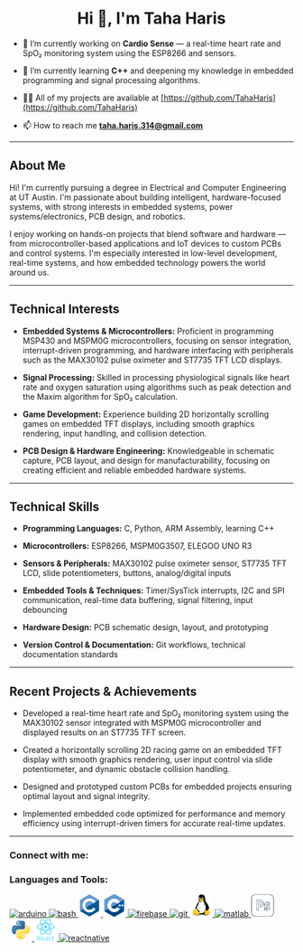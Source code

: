 <h1 align="center">Hi 👋, I'm Taha Haris</h1>

- 🔭 I’m currently working on **Cardio Sense** — a real-time heart rate and SpO₂ monitoring system using the ESP8266 and sensors.

- 🌱 I’m currently learning **C++** and deepening my knowledge in embedded programming and signal processing algorithms.

- 👨‍💻 All of my projects are available at [https://github.com/TahaHaris](https://github.com/TahaHaris)

- 📫 How to reach me **taha.haris.314@gmail.com**


---

## About Me

Hi! I'm currently pursuing a degree in Electrical and Computer Engineering at UT Austin. I'm passionate about building intelligent, hardware-focused systems, with strong interests in embedded systems, power systems/electronics, PCB design, and robotics.

I enjoy working on hands-on projects that blend software and hardware — from microcontroller-based applications and IoT devices to custom PCBs and control systems. I'm especially interested in low-level development, real-time systems, and how embedded technology powers the world around us.

---

## Technical Interests

- **Embedded Systems & Microcontrollers:** Proficient in programming MSP430 and MSPM0G microcontrollers, focusing on sensor integration, interrupt-driven programming, and hardware interfacing with peripherals such as the MAX30102 pulse oximeter and ST7735 TFT LCD displays.

- **Signal Processing:** Skilled in processing physiological signals like heart rate and oxygen saturation using algorithms such as peak detection and the Maxim algorithm for SpO₂ calculation.

- **Game Development:** Experience building 2D horizontally scrolling games on embedded TFT displays, including smooth graphics rendering, input handling, and collision detection.

- **PCB Design & Hardware Engineering:** Knowledgeable in schematic capture, PCB layout, and design for manufacturability, focusing on creating efficient and reliable embedded hardware systems.

---

## Technical Skills

- **Programming Languages:** C, Python, ARM Assembly, learning C++

- **Microcontrollers:** ESP8266, MSPM0G3507, ELEGOO UNO R3

- **Sensors & Peripherals:** MAX30102 pulse oximeter sensor, ST7735 TFT LCD, slide potentiometers, buttons, analog/digital inputs

- **Embedded Tools & Techniques:** Timer/SysTick interrupts, I2C and SPI communication, real-time data buffering, signal filtering, input debouncing

- **Hardware Design:** PCB schematic design, layout, and prototyping

- **Version Control & Documentation:** Git workflows, technical documentation standards

---

## Recent Projects & Achievements

- Developed a real-time heart rate and SpO₂ monitoring system using the MAX30102 sensor integrated with MSPM0G microcontroller and displayed results on an ST7735 TFT screen.

- Created a horizontally scrolling 2D racing game on an embedded TFT display with smooth graphics rendering, user input control via slide potentiometer, and dynamic obstacle collision handling.

- Designed and prototyped custom PCBs for embedded projects ensuring optimal layout and signal integrity.

- Implemented embedded code optimized for performance and memory efficiency using interrupt-driven timers for accurate real-time updates.

---

<h3 align="left">Connect with me:</h3>
<p align="left">
<!-- Add your social links here, e.g.: -->
<!-- <a href="https://linkedin.com/in/tahaharis" target="_blank">LinkedIn</a> -->
</p>

<h3 align="left">Languages and Tools:</h3>
<p align="left">
  <a href="https://www.arduino.cc/" target="_blank" rel="noreferrer">
    <img src="https://cdn.worldvectorlogo.com/logos/arduino-1.svg" alt="arduino" width="40" height="40"/>
  </a>
  <a href="https://www.gnu.org/software/bash/" target="_blank" rel="noreferrer">
    <img src="https://www.vectorlogo.zone/logos/gnu_bash/gnu_bash-icon.svg" alt="bash" width="40" height="40"/>
  </a>
  <a href="https://www.cprogramming.com/" target="_blank" rel="noreferrer">
    <img src="https://raw.githubusercontent.com/devicons/devicon/master/icons/c/c-original.svg" alt="c" width="40" height="40"/>
  </a>
  <a href="https://www.w3schools.com/cpp/" target="_blank" rel="noreferrer">
    <img src="https://raw.githubusercontent.com/devicons/devicon/master/icons/cplusplus/cplusplus-original.svg" alt="cplusplus" width="40" height="40"/>
  </a>
  <a href="https://firebase.google.com/" target="_blank" rel="noreferrer">
    <img src="https://www.vectorlogo.zone/logos/firebase/firebase-icon.svg" alt="firebase" width="40" height="40"/>
  </a>
  <a href="https://git-scm.com/" target="_blank" rel="noreferrer">
    <img src="https://www.vectorlogo.zone/logos/git-scm/git-scm-icon.svg" alt="git" width="40" height="40"/>
  </a>
  <a href="https://www.linux.org/" target="_blank" rel="noreferrer">
    <img src="https://raw.githubusercontent.com/devicons/devicon/master/icons/linux/linux-original.svg" alt="linux" width="40" height="40"/>
  </a>
  <a href="https://www.mathworks.com/" target="_blank" rel="noreferrer">
    <img src="https://upload.wikimedia.org/wikipedia/commons/2/21/Matlab_Logo.png" alt="matlab" width="40" height="40"/>
  </a>
  <a href="https://www.photoshop.com/en" target="_blank" rel="noreferrer">
    <img src="https://raw.githubusercontent.com/devicons/devicon/master/icons/photoshop/photoshop-line.svg" alt="photoshop" width="40" height="40"/>
  </a>
  <a href="https://www.python.org" target="_blank" rel="noreferrer">
    <img src="https://raw.githubusercontent.com/devicons/devicon/master/icons/python/python-original.svg" alt="python" width="40" height="40"/>
  </a>
  <a href="https://reactjs.org/" target="_blank" rel="noreferrer">
    <img src="https://raw.githubusercontent.com/devicons/devicon/master/icons/react/react-original-wordmark.svg" alt="react" width="40" height="40"/>
  </a>
  <a href="https://reactnative.dev/" target="_blank" rel="noreferrer">
    <img src="https://reactnative.dev/img/header_logo.svg" alt="reactnative" width="40" height="40"/>
  </a>
</p>

